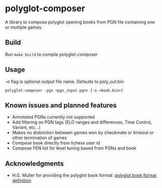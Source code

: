 # polyglot-composer
A library to compose polyglot opening books from PGN file containing one or multiple games.

## Build
Run `make build` to compile polyglot-composer

## Usage
-o flag is optional output file name. Defaults to poly_out.bin

`polyglot-composer -pgn <pgn_input.pgn> [-o <book.bin>]`

## Known issues and planned features
* Annotated PGNs currently not supported
* Add filtering on PGN tags (ELO ranges and differences, Time Control, Variant, etc...)
* Makes no distinction between games won by checkmate or timeout or other termination of games
* Compose book directly from lichess user id
* Compose FEN list for texel tuning based from PGNs and book

## Acknowledgments
 * H.G. Muller for providing the polyglot book format: [polyglot book format definition](http://hgm.nubati.net/book_format.html)